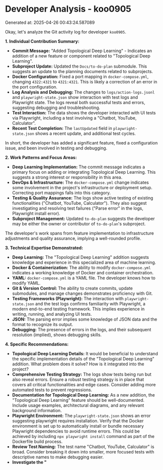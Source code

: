 # Developer Analysis - koo0905
Generated at: 2025-04-26 00:43:24.587089

Okay, let's analyze the Git activity log for developer `koo0905`.

**1. Individual Contribution Summary:**

*   **Commit Message:** "Added Topological Deep Learning" - Indicates an addition of a new feature or component related to "Topological Deep Learning".
*   **Subproject Update:** Updated the `Docs/to-do-plan` submodule.  This suggests an update to the planning documents related to subprojects.
*   **Docker Configuration:** Fixed a port mapping in `docker-compose.yml`, changing `4322:4321` to `4321:4321`.  This is likely a correction of an error in the port configuration.
*   **Log Analysis and Debugging:**  The changes to `logs/action-logs.jsonl` and `playwright-state.json` show interaction with test logs and Playwright state. The logs reveal both successful tests and errors, suggesting debugging and troubleshooting.
*   **Test Interaction:** The data shows the developer interacted with UI tests via Playwright, including a test involving a "Chatbot, YouTube, Calculator".
*   **Recent Test Completion:**  The `lastUpdated` field in `playwright-state.json` shows a recent update, and additional test cycles.

In short, the developer has added a significant feature, fixed a configuration issue, and been involved in testing and debugging.

**2. Work Patterns and Focus Areas:**

*   **Deep Learning Implementation:**  The commit message indicates a primary focus on adding or integrating Topological Deep Learning. This suggests a strong interest or responsibility in this area.
*   **DevOps & Infrastructure:**  The `docker-compose.yml` change indicates some involvement in the project's infrastructure or deployment setup.  Correcting port mappings falls into this category.
*   **Testing & Quality Assurance:** The logs show active testing of existing functionalities ("Chatbot, YouTube, Calculator"). They also suggest investigating and resolving test failures ("Parse error" in the logs, Playwright install error).
*   **Subproject Management:** Updated `to-do-plan` suggests the developer may be either the owner or contributor of `to-do-plan`'s subproject.

The developer's work spans from feature implementation to infrastructure adjustments and quality assurance, implying a well-rounded profile.

**3. Technical Expertise Demonstrated:**

*   **Deep Learning:**  The "Topological Deep Learning" addition suggests knowledge and experience in this specialized area of machine learning.
*   **Docker & Containerization:** The ability to modify `docker-compose.yml` indicates a working knowledge of Docker and container orchestration.
*   **YAML:**  `docker-compose.yml` is a YAML file. The developer knows how to modify YAML.
*   **Git & Version Control:**  The ability to create commits, update submodules, and manage changes demonstrates proficiency with Git.
*   **Testing Frameworks (Playwright):**  The interaction with `playwright-state.json` and the test logs confirms familiarity with Playwright, a modern end-to-end testing framework.  This implies experience in writing, running, and analyzing UI tests.
*   **JSON:**  The parsing error implies some knowledge of JSON data and the format to recognize its output.
*   **Debugging:**  The presence of errors in the logs, and their subsequent resolution (implied), shows debugging skills.

**4. Specific Recommendations:**

*   **Topological Deep Learning Details:** It would be beneficial to understand the specific implementation details of the "Topological Deep Learning" addition.  What problem does it solve? How is it integrated into the project?
*   **Comprehensive Testing Strategy:** The logs show tests being run but also reveal errors.  Ensure a robust testing strategy is in place that covers all critical functionalities and edge cases.  Consider adding more automated tests to prevent regressions.
*   **Documentation for Topological Deep Learning:**  As a new addition, the "Topological Deep Learning" feature should be well-documented.  Include usage examples, architectural diagrams, and any relevant background information.
*   **Playwright Environment:** The `playwright-state.json` shows an error suggesting playwright requires installation. Verify that the Docker environment is set up to automatically install or bundle necessary Playwright dependencies to avoid runtime errors. This could be achieved by including `npx playwright install` command as part of the Dockerfile build process.
*   **Review Test Naming:**  The test name "Chatbot, YouTube, Calculator" is broad.  Consider breaking it down into smaller, more focused tests with descriptive names to make debugging easier.
*   **Investigate the "<title>Err..." JSON parse error:** This suggests a server error returning HTML instead of JSON. The error handling needs to be improved to gracefully handle such situations and provide more informative error messages.

In summary, `koo0905` appears to be a valuable and versatile developer with a strong understanding of deep learning, DevOps practices, and testing methodologies.  Focusing on documentation, comprehensive testing, and error handling will further enhance their contributions.
